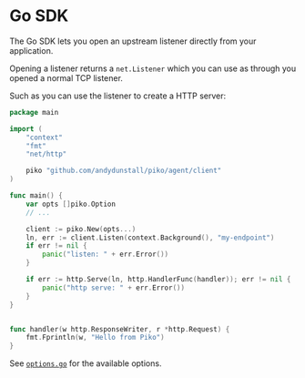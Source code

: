 # Go SDK

The Go SDK lets you open an upstream listener directly from your application.

Opening a listener returns a `net.Listener` which you can use as through you
opened a normal TCP listener.

Such as you can use the listener to create a HTTP server:
```go
package main

import (
	"context"
	"fmt"
	"net/http"

	piko "github.com/andydunstall/piko/agent/client"
)

func main() {
	var opts []piko.Option
	// ...

	client := piko.New(opts...)
	ln, err := client.Listen(context.Background(), "my-endpoint")
	if err != nil {
		panic("listen: " + err.Error())
	}

	if err := http.Serve(ln, http.HandlerFunc(handler)); err != nil {
		panic("http serve: " + err.Error())
	}
}


func handler(w http.ResponseWriter, r *http.Request) {
	fmt.Fprintln(w, "Hello from Piko")
}
```

See [`options.go`](../../agent/client/options.go) for the available options.
